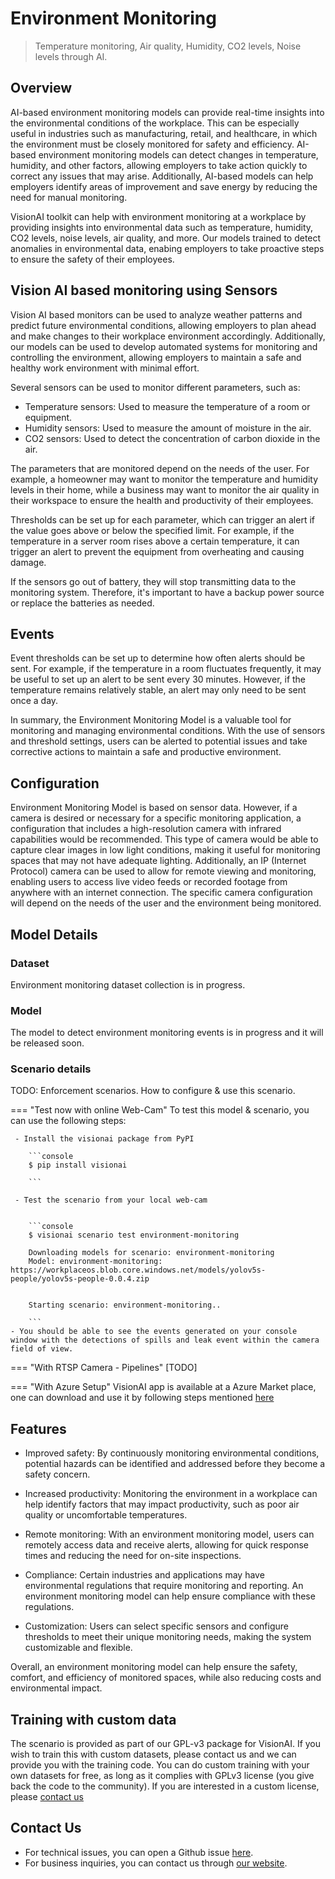 # Environment Monitoring

> Temperature monitoring, Air quality, Humidity, CO2 levels, Noise levels through AI.

## Overview


AI-based environment monitoring models can provide real-time insights into the environmental conditions of the workplace. This can be especially useful in industries such as manufacturing, retail, and healthcare, in which the environment must be closely monitored for safety and efficiency. AI-based environment monitoring models can detect changes in temperature, humidity, and other factors, allowing employers to take action quickly to correct any issues that may arise. Additionally, AI-based models can help employers identify areas of improvement and save energy by reducing the need for manual monitoring.

VisionAI toolkit can help with environment monitoring at a workplace by providing insights into environmental data such as temperature, humidity, CO2 levels, noise levels, air quality, and more. Our models trained to detect anomalies in environmental data, enabing employers to take proactive steps to ensure the safety of their employees. 

## Vision AI based monitoring using Sensors

Vision AI based monitors can be used to analyze weather patterns and predict future environmental conditions, allowing employers to plan ahead and make changes to their workplace environment accordingly. Additionally, our models can be used to develop automated systems for monitoring and controlling the environment, allowing employers to maintain a safe and healthy work environment with minimal effort.

Several sensors can be used to monitor different parameters, such as:

- Temperature sensors: Used to measure the temperature of a room or equipment.
- Humidity sensors: Used to measure the amount of moisture in the air.
- CO2 sensors: Used to detect the concentration of carbon dioxide in the air.

The parameters that are monitored depend on the needs of the user. For example, a homeowner may want to monitor the temperature and humidity levels in their home, while a business may want to monitor the air quality in their workspace to ensure the health and productivity of their employees.

Thresholds can be set up for each parameter, which can trigger an alert if the value goes above or below the specified limit. For example, if the temperature in a server room rises above a certain temperature, it can trigger an alert to prevent the equipment from overheating and causing damage.

If the sensors go out of battery, they will stop transmitting data to the monitoring system. Therefore, it's important to have a backup power source or replace the batteries as needed.
    
## Events

Event thresholds can be set up to determine how often alerts should be sent. For example, if the temperature in a room fluctuates frequently, it may be useful to set up an alert to be sent every 30 minutes. However, if the temperature remains relatively stable, an alert may only need to be sent once a day.

In summary, the Environment Monitoring Model is a valuable tool for monitoring and managing environmental conditions. With the use of sensors and threshold settings, users can be alerted to potential issues and take corrective actions to maintain a safe and productive environment.


## Configuration

Environment Monitoring Model is based on sensor data.
However, if a camera is desired or necessary for a specific monitoring application, a configuration that includes a high-resolution camera with infrared capabilities would be recommended. This type of camera would be able to capture clear images in low light conditions, making it useful for monitoring spaces that may not have adequate lighting. Additionally, an IP (Internet Protocol) camera can be used to allow for remote viewing and monitoring, enabling users to access live video feeds or recorded footage from anywhere with an internet connection. The specific camera configuration will depend on the needs of the user and the environment being monitored.


## Model Details

### Dataset

Environment monitoring dataset collection is in progress.


### Model

The model to detect environment monitoring events is in progress and it will be released soon.

### Scenario details

TODO: Enforcement scenarios. How to configure & use this scenario.


=== "Test now with online Web-Cam"
     To test this model & scenario, you can use the following steps:

     - Install the visionai package from PyPI
     
        ```console
        $ pip install visionai
        
        ```
     
     - Test the scenario from your local web-cam
     

        ```console
        $ visionai scenario test environment-monitoring

        Downloading models for scenario: environment-monitoring
        Model: environment-monitoring: https://workplaceos.blob.core.windows.net/models/yolov5s-people/yolov5s-people-0.0.4.zip
        

        Starting scenario: environment-monitoring..

        ```
    - You should be able to see the events generated on your console window with the detections of spills and leak event within the camera field of view.

=== "With RTSP Camera - Pipelines"
     [TODO]
 
=== "With Azure Setup"
     VisionAI app is available at a Azure Market place, one can download and use it by following steps mentioned [here](../overview/azure-managed-app.md)



## Features

- Improved safety: By continuously monitoring environmental conditions, potential hazards can be identified and addressed before they become a safety concern.

- Increased productivity: Monitoring the environment in a workplace can help identify factors that may impact productivity, such as poor air quality or uncomfortable temperatures.

- Remote monitoring: With an environment monitoring model, users can remotely access data and receive alerts, allowing for quick response times and reducing the need for on-site inspections.

- Compliance: Certain industries and applications may have environmental regulations that require monitoring and reporting. An environment monitoring model can help ensure compliance with these regulations.

- Customization: Users can select specific sensors and configure thresholds to meet their unique monitoring needs, making the system customizable and flexible.

Overall, an environment monitoring model can help ensure the safety, comfort, and efficiency of monitored spaces, while also reducing costs and environmental impact.


## Training with custom data

The scenario is provided as part of our GPL-v3 package for VisionAI. If you wish to train this with custom datasets, please contact us and we can provide you with the training code. You can do custom training with your own datasets for free, as long as it complies with GPLv3 license (you give back the code to the community). If you are interested in a custom license, please [contact us](../company/contact.md)


## Contact Us

- For technical issues, you can open a Github issue [here](https://github.com/visionify/visionai).
- For business inquiries, you can contact us through [our website](https://visionify.ai/contact).